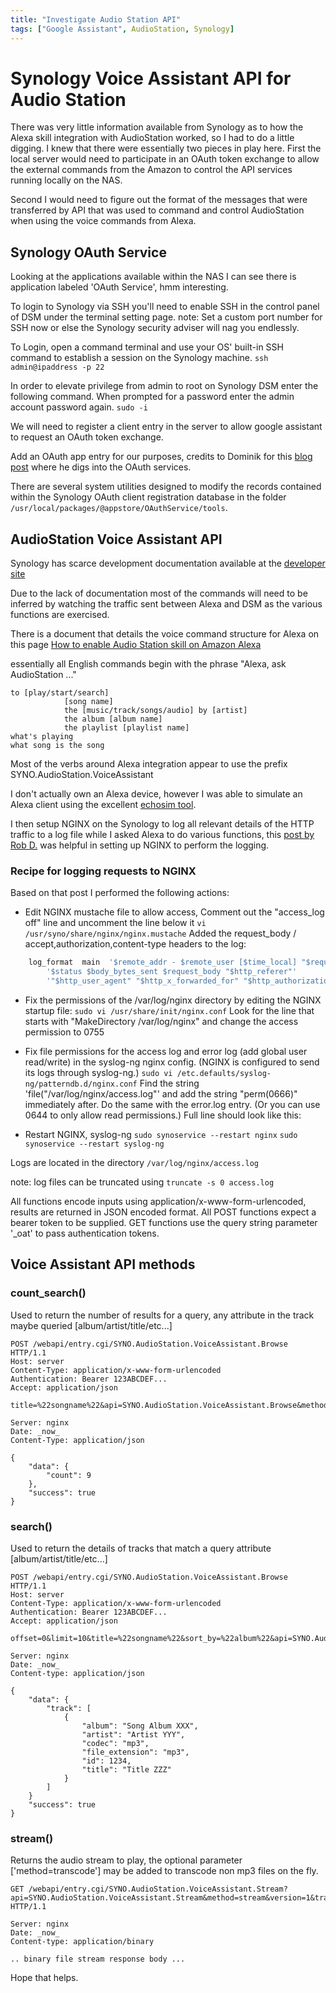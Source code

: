 ```yaml
---
title: "Investigate Audio Station API"
tags: ["Google Assistant", AudioStation, Synology]
---
```


# Synology Voice Assistant API for Audio Station

There was very little information available from Synology as to how the Alexa skill integration with AudioStation worked, so I had to do a little digging. I knew that there were essentially two pieces in play here. First the local server would need to participate in an OAuth token exchange to allow the external commands from the Amazon to control the API services running locally on the NAS.

Second I would need to figure out the format of the messages that were transferred by API that was used to command and control AudioStation when using the voice commands from Alexa.

## Synology OAuth Service

Looking at the applications available within the NAS I can see there is application labeled 'OAuth Service', hmm interesting.

To login to Synology via SSH you'll need to enable SSH in the control panel of DSM under the terminal setting page.
note: Set a custom port number for SSH now or else the Synology security adviser will nag you endlessly.

To Login, open a command terminal and use your OS' built-in SSH command to establish a session on the Synology machine. `ssh admin@ipaddress -p 22`

In order to elevate privilege from admin to root on Synology DSM enter the following command. When prompted for a password enter the admin account password again. `sudo -i`

We will need to register a client entry in the server to allow google assistant to request an OAuth token exchange.

Add an OAuth app entry for our purposes, credits to Dominik for this [blog post](https://medium.com/@4c.dmnk/take-control-over-synologys-oauth-service-f96114be3707) where he digs into the OAuth services.

There are several system utilities designed to modify the records contained within the Synology OAuth client registration database in the folder `/usr/local/packages/@appstore/OAuthService/tools`.

## AudioStation Voice Assistant API

Synology has scarce development documentation available at the [developer site](https://www.synology.com/en-global/support/developer)

Due to the lack of documentation most of the commands will need to be inferred by watching the traffic sent between Alexa and DSM as the various functions  are exercised.

There is a document that details the voice command structure for Alexa on this page [How to enable Audio Station skill on Amazon Alexa](https://www.synology.com/en-global/knowledgebase/DSM/tutorial/Multimedia/How_to_enable_Audio_Station_skill_on_Amazon_Alexa)

essentially all English commands begin with the phrase "Alexa, ask AudioStation ..."

```
to [play/start/search]
            [song name]
            the [music/track/songs/audio] by [artist]
            the album [album name]
            the playlist [playlist name]
what's playing
what song is the song
```

Most of the verbs around Alexa integration appear to use the prefix SYNO.AudioStation.VoiceAssistant

I don't actually own an Alexa device, however I was able to simulate an Alexa client using the excellent [echosim tool](https://echosim.io/welcome).

I then setup NGINX on the Synology to log all relevant details of the HTTP traffic to a log file while I asked Alexa to do various functions, this [post by Rob D.](https://community.synology.com/enu/forum/14/post/124369) was helpful in setting up NGINX to perform the logging.

### Recipe for logging requests to NGINX

Based on that post I performed the following actions:

- Edit NGINX mustache file to allow access, Comment out the "access_log off" line and uncomment the line below it
`vi /usr/syno/share/nginx/nginx.mustache`
Added the request_body / accept,authorization,content-type headers to the log:

```bash
    log_format  main  '$remote_addr - $remote_user [$time_local] "$request" '
        '$status $body_bytes_sent $request_body "$http_referer"'
        '"$http_user_agent" "$http_x_forwarded_for" "$http_authorization" "$content_type" "$http_accept"';
```

- Fix the permissions of the /var/log/nginx directory by editing the NGINX startup file:
` sudo vi /usr/share/init/nginx.conf `
Look for the line that starts with "MakeDirectory /var/log/nginx" and change the access permission to 0755

- Fix file permissions for the access log and error log (add global user read/write) in the syslog-ng nginx config.  (NGINX is configured to send its logs through syslog-ng.)
` sudo vi /etc.defaults/syslog-ng/patterndb.d/nginx.conf `
Find the string 'file("/var/log/nginx/access.log"' and add the string "perm(0666)" immediately after.  Do the same with the error.log entry.  (Or you can use 0644 to only allow read permissions.) Full line should look like this:

- Restart NGINX, syslog-ng
`sudo synoservice --restart nginx`
`sudo synoservice --restart syslog-ng`

Logs are located in the directory `/var/log/nginx/access.log`

note: log files can be truncated using `truncate -s 0 access.log`

All functions encode inputs using application/x-www-form-urlencoded, results are returned in JSON encoded format.
All POST functions expect a bearer token to be supplied.
GET functions use the query string parameter '_oat' to pass authentication tokens.

## Voice Assistant API methods

### count_search()

 Used to return the number of results for a query, any attribute in the track maybe queried [album/artist/title/etc...]

```HTTP
POST /webapi/entry.cgi/SYNO.AudioStation.VoiceAssistant.Browse HTTP/1.1
Host: server
Content-Type: application/x-www-form-urlencoded
Authentication: Bearer 123ABCDEF...
Accept: application/json

title=%22songname%22&api=SYNO.AudioStation.VoiceAssistant.Browse&method=count_search&version=1 
```

```HTTP
Server: nginx
Date: _now_
Content-Type: application/json

{
    "data": {
        "count": 9
    },
    "success": true
}
```

### search()

 Used to return the details of tracks that match a query attribute [album/artist/title/etc...]

```HTTP
POST /webapi/entry.cgi/SYNO.AudioStation.VoiceAssistant.Browse HTTP/1.1
Host: server
Content-Type: application/x-www-form-urlencoded
Authentication: Bearer 123ABCDEF...
Accept: application/json

offset=0&limit=10&title=%22songname%22&sort_by=%22album%22&api=SYNO.AudioStation.VoiceAssistant.Browse&method=search&version=1
```

```HTTP
Server: nginx
Date: _now_
Content-type: application/json

{
    "data": {
        "track": [
            {
                "album": "Song Album XXX",
                "artist": "Artist YYY",
                "codec": "mp3",
                "file_extension": "mp3",
                "id": 1234,
                "title": "Title ZZZ"
            }
        ]
    }
    "success": true
}
```

### stream()

 Returns the audio stream to play, the optional parameter ['method=transcode'] may be added to transcode non mp3 files on the fly.

```HTTP
GET /webapi/entry.cgi/SYNO.AudioStation.VoiceAssistant.Stream?api=SYNO.AudioStation.VoiceAssistant.Stream&method=stream&version=1&track_id=1234&_oat=%22_bearer_token_here_%22 HTTP/1.1
```

```HTTP
Server: nginx
Date: _now_
Content-type: application/binary

.. binary file stream response body ...
```

Hope that helps.